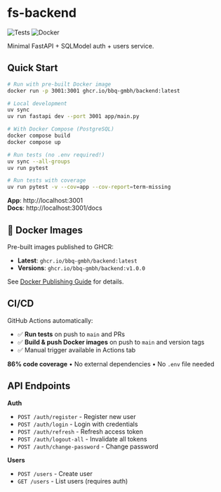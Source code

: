 # fs-backend

![Tests](https://github.com/bbq-gmbh/backend/actions/workflows/test.yml/badge.svg?branch=main)
![Docker](https://github.com/bbq-gmbh/backend/actions/workflows/docker.yml/badge.svg?branch=main)

Minimal FastAPI + SQLModel auth + users service.

## Quick Start

```bash
# Run with pre-built Docker image
docker run -p 3001:3001 ghcr.io/bbq-gmbh/backend:latest

# Local development
uv sync
uv run fastapi dev --port 3001 app/main.py

# With Docker Compose (PostgreSQL)
docker compose build
docker compose up

# Run tests (no .env required!)
uv sync --all-groups
uv run pytest

# Run tests with coverage
uv run pytest -v --cov=app --cov-report=term-missing
```

**App**: http://localhost:3001  
**Docs**: http://localhost:3001/docs

## 🐳 Docker Images

Pre-built images published to GHCR:
- **Latest**: `ghcr.io/bbq-gmbh/backend:latest`
- **Versions**: `ghcr.io/bbq-gmbh/backend:v1.0.0`

See [Docker Publishing Guide](.github/workflows/DOCKER.md) for details.

## CI/CD

GitHub Actions automatically:
- ✅ **Run tests** on push to `main` and PRs
- ✅ **Build & push Docker images** on push to `main` and version tags
- ✅ Manual trigger available in Actions tab

**86% code coverage** • No external dependencies • No `.env` file needed

## API Endpoints

**Auth**
- `POST /auth/register` - Register new user
- `POST /auth/login` - Login with credentials
- `POST /auth/refresh` - Refresh access token
- `POST /auth/logout-all` - Invalidate all tokens
- `POST /auth/change-password` - Change password

**Users**
- `POST /users` - Create user
- `GET /users` - List users (requires auth)
